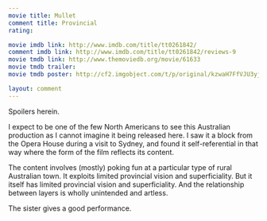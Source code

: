 ```yaml
---
movie title: Mullet
comment title: Provincial
rating: 

movie imdb link: http://www.imdb.com/title/tt0261842/
comment imdb link: http://www.imdb.com/title/tt0261842/reviews-9
movie tmdb link: http://www.themoviedb.org/movie/61633
movie tmdb trailer: 
movie tmdb poster: http://cf2.imgobject.com/t/p/original/kzwaH7FfVJU3yjYrGbreQ3HdtGs.jpg

layout: comment
---
```


Spoilers herein.

I expect to be one of the few North Americans to see this Australian production as I cannot imagine it being released here. I saw it a block from the Opera House during a visit to Sydney, and found it self-referential in that way where the form of the film reflects its content.

The content involves (mostly) poking fun at a particular type of rural Australian town. It exploits limited provincial vision and superficiality. But it itself has limited provincial vision and superficiality. And the relationship between layers is wholly unintended and artless.

The sister gives a good performance.